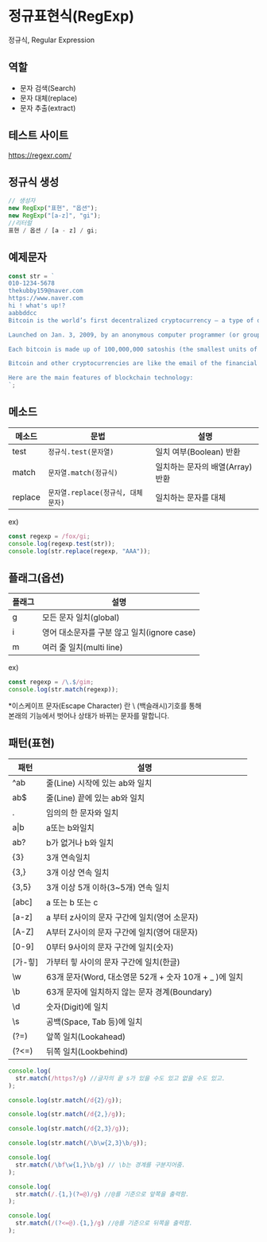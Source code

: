 # 정규표현식(RegExp)

정규식, Regular Expression

## 역할

- 문자 검색(Search)
- 문자 대체(replace)
- 문자 추출(extract)

## 테스트 사이트

https://regexr.com/

## 정규식 생성

```js
// 생성자
new RegExp("표현", "옵션");
new RegExp("[a-z]", "gi");
//리터럴
표현 / 옵션 / [a - z] / gi;
```

## 예제문자

```js
const str = ` 
010-1234-5678
thekubby159@naver.com
https://www.naver.com
hi ! what's up!?
aabbddcc
Bitcoin is the world’s first decentralized cryptocurrency – a type of digital asset that uses public-key cryptography to record, sign and send transactions over the Bitcoin blockchain.

Launched on Jan. 3, 2009, by an anonymous computer programmer (or group of programmers) under the pseudonym “Satoshi Nakamoto”, the Bitcoin network (with an uppercase “B”) is a peer-to-peer electronic payment system that uses a native cryptocurrency called bitcoin (lower case “b”) to transfer value over the internet or act as a store of value like gold and silver.

Each bitcoin is made up of 100,000,000 satoshis (the smallest units of bitcoin), making individual bitcoin divisible up to 8 decimal places. This allows people to purchase fractions of a bitcoin with as little as one U.S. dollar.

Bitcoin and other cryptocurrencies are like the email of the financial world. The currency does not exist in physical form, value is transacted directly between the sender and the receiver, and there is no need for banking intermediaries to facilitate the transaction. Everything is done publicly through a transparent, immutable, distributed ledger technology called blockchain.

Here are the main features of blockchain technology:
`;
```

## 메소드

| 메소드  | 문법                               | 설명                             |
| ------- | ---------------------------------- | -------------------------------- |
| test    | `정규식.test(문자열)`              | 일치 여부(Boolean) 반환          |
| match   | `문자열.match(정규식)`             | 일치하는 문자의 배열(Array) 반환 |
| replace | `문자열.replace(정규식, 대체문자)` | 일치하는 문자를 대체             |

ex)

```js
const regexp = /fox/gi;
console.log(regexp.test(str));
console.log(str.replace(regexp, "AAA"));
```

## 플래그(옵션)

| 플래그 | 설명                                        |
| ------ | ------------------------------------------- |
| g      | 모든 문자 일치(global)                      |
| i      | 영어 대소문자를 구분 않고 일치(ignore case) |
| m      | 여러 줄 일치(multi line)                    |

ex)

```js
const regexp = /\.$/gim;
console.log(str.match(regexp));
```

\*이스케이프 문자(Escape Character) 란 \ (백슬래시)기호를 통해 <br/>
본래의 기능에서 벗어나 상태가 바뀌는 문자를 말합니다.

## 패턴(표현)

| 패턴       | 설명                                                    |
| ---------- | ------------------------------------------------------- |
| ^ab        | 줄(Line) 시작에 있는 ab와 일치                          |
| ab$        | 줄(Line) 끝에 있는 ab와 일치                            |
| .          | 임의의 한 문자와 일치                                   |
| a&verbar;b | a또는 b와일치                                           |
| ab?        | b가 없거나 b와 일치                                     |
| {3}        | 3개 연속일치                                            |
| {3,}       | 3개 이상 연속 일치                                      |
| {3,5}      | 3개 이상 5개 이하(3~5개) 연속 일치                      |
| [abc]      | a 또는 b 또는 c                                         |
| [a-z]      | a 부터 z사이의 문자 구간에 일치(영어 소문자)            |
| [A-Z]      | A부터 Z사이의 문자 구간에 일치(영어 대문자)             |
| [0-9]      | 0부터 9사이의 문자 구간에 일치(숫자)                    |
| [가-힣]    | 가부터 힣 사이의 문자 구간에 일치(한글)                 |
| \w         | 63개 문자(Word, 대소영문 52개 + 숫자 10개 + \_ )에 일치 |
| \b         | 63개 문자에 일치하지 않는 문자 경계(Boundary)           |
| \d         | 숫자(Digit)에 일치                                      |
| \s         | 공백(Space, Tab 등)에 일치                              |
| (?=)       | 앞쪽 일치(Lookahead)                                    |
| (?<=)      | 뒤쪽 일치(Lookbehind)                                   |

```js
console.log(
  str.match(/https?/g) //글자의 끝 s가 있을 수도 있고 없을 수도 있고.
);

console.log(str.match(/d{2}/g));

console.log(str.match(/d{2,}/g));

console.log(str.match(/d{2,3}/g));

console.log(str.match(/\b\w{2,3}\b/g));

console.log(
  str.match(/\bf\w{1,}\b/g) // \b는 경계를 구분지어줌.
);

console.log(
  str.match(/.{1,}(?=@)/g) //@를 기준으로 앞쪽을 출력함.
);

console.log(
  str.match(/(?<=@).{1,}/g) //@를 기준으로 뒤쪽을 출력함.
);
```
